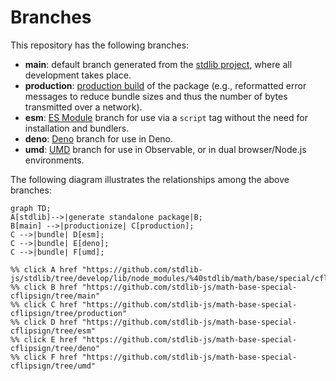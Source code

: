 <!--

@license Apache-2.0

Copyright (c) 2022 The Stdlib Authors.

Licensed under the Apache License, Version 2.0 (the "License");
you may not use this file except in compliance with the License.
You may obtain a copy of the License at

    http://www.apache.org/licenses/LICENSE-2.0

Unless required by applicable law or agreed to in writing, software
distributed under the License is distributed on an "AS IS" BASIS,
WITHOUT WARRANTIES OR CONDITIONS OF ANY KIND, either express or implied.
See the License for the specific language governing permissions and
limitations under the License.

-->

# Branches

This repository has the following branches:

-   **main**: default branch generated from the [stdlib project][stdlib-url], where all development takes place.
-   **production**: [production build][production-url] of the package (e.g., reformatted error messages to reduce bundle sizes and thus the number of bytes transmitted over a network).
-   **esm**: [ES Module][esm-url] branch for use via a `script` tag without the need for installation and bundlers.
-   **deno**: [Deno][deno-url] branch for use in Deno.
-   **umd**: [UMD][umd-url] branch for use in Observable, or in dual browser/Node.js environments.

The following diagram illustrates the relationships among the above branches:

```mermaid
graph TD;
A[stdlib]-->|generate standalone package|B;
B[main] -->|productionize| C[production];
C -->|bundle| D[esm];
C -->|bundle| E[deno];
C -->|bundle| F[umd];

%% click A href "https://github.com/stdlib-js/stdlib/tree/develop/lib/node_modules/%40stdlib/math/base/special/cflipsign"
%% click B href "https://github.com/stdlib-js/math-base-special-cflipsign/tree/main"
%% click C href "https://github.com/stdlib-js/math-base-special-cflipsign/tree/production"
%% click D href "https://github.com/stdlib-js/math-base-special-cflipsign/tree/esm"
%% click E href "https://github.com/stdlib-js/math-base-special-cflipsign/tree/deno"
%% click F href "https://github.com/stdlib-js/math-base-special-cflipsign/tree/umd"
```

[stdlib-url]: https://github.com/stdlib-js/stdlib/tree/develop/lib/node_modules/%40stdlib/math/base/special/cflipsign
[production-url]: https://github.com/stdlib-js/math-base-special-cflipsign/tree/production
[deno-url]: https://github.com/stdlib-js/math-base-special-cflipsign/tree/deno
[umd-url]: https://github.com/stdlib-js/math-base-special-cflipsign/tree/umd
[esm-url]: https://github.com/stdlib-js/math-base-special-cflipsign/tree/esm